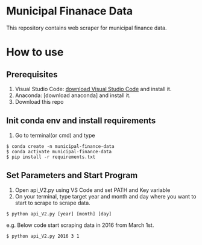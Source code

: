 # Municipal Finanace Data
This repository contains web scraper for municipal finance data.

# How to use

## Prerequisites
1. Visual Studio Code: [download Visual Studio Code](https://code.visualstudio.com/download) and install it.
2. Anaconda: [download anaconda] and install it.
3. Download this repo

## Init conda env and install requirements
1. Go to terminal(or cmd) and type
```terminal
$ conda create -n municipal-finance-data
$ conda activate municipal-finance-data
$ pip install -r requirements.txt
```

## Set Parameters and Start Program
1. Open api_V2.py using VS Code and set PATH and Key variable 
2. On your terminal, type target year and month and day where you want to start to scrape to scrape data.
```terminal
$ python api_V2.py [year] [month] [day]
```
e.g. Below code start scraping data in 2016 from March 1st.
```terminal
$ python api_V2.py 2016 3 1
```
